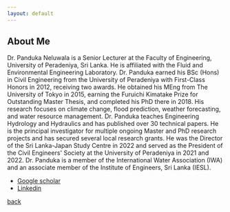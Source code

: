 ```yaml
---
layout: default
---
```


## About Me

Dr. Panduka Neluwala is a Senior Lecturer at the Faculty of Engineering, University of Peradeniya, Sri Lanka. He is affiliated with the Fluid and Environmental Engineering Laboratory. Dr. Panduka earned his BSc (Hons) in Civil Engineering from the University of Peradeniya with First-Class Honors in 2012, receiving two awards. He obtained his MEng from The University of Tokyo in 2015, earning the Furuichi Kimatake Prize for Outstanding Master Thesis, and completed his PhD there in 2018. His research focuses on climate change, flood prediction, weather forecasting, and water resource management. Dr. Panduka teaches Engineering Hydrology and Hydraulics and has published over 30 technical papers. He is the principal investigator for multiple ongoing Master and PhD research projects and has secured several local research grants. He was the Director of the Sri Lanka-Japan Study Centre in 2022 and served as the President of the Civil Engineers' Society at the University of Peradeniya in 2021 and 2022. Dr. Panduka is a member of the International Water Association (IWA) and an associate member of the Institute of Engineers, Sri Lanka (IESL).

- [Google scholar](https://scholar.google.com/citations?user=1WywyewAAAAJ)
- [Linkedin](https://www.linkedin.com/in/panduka-neluwala)

[back](./)

